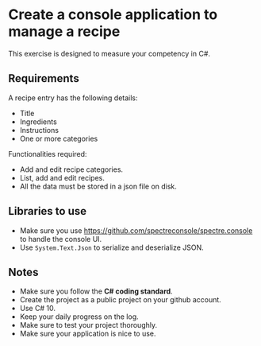 # Create a console application to manage a recipe

This exercise is designed to measure your competency in C#.

## Requirements

A recipe entry has the following details:

* Title
* Ingredients
* Instructions
* One or more categories 


Functionalities required:

* Add and edit recipe categories.
* List, add and edit recipes.
* All the data must be stored in a json file on disk. 


## Libraries to use

* Make sure you use https://github.com/spectreconsole/spectre.console to handle the console UI.
* Use `System.Text.Json` to serialize and deserialize JSON.

## Notes

* Make sure you follow the **C# coding standard**.
* Create the project as a public project on your github account.
* Use C# 10.
* Keep your daily progress on the log. 
* Make sure to test your project thoroughly. 
* Make sure your application is nice to use.
